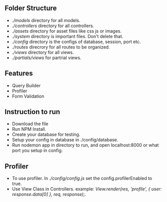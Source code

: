 ## Folder Structure
* *./models* directory for all models.
* *./controllers* directory for all controllers.
* *./assets* directory for asset files like css js or images.
* *./system* directory is important files. Don't delete that.
* *./config* directory is the configs of database, session, port etc.
* *./routes* direcrory for all routes to be organized.
* *./views* directory for all views.
* *./partials/views* for partrial views.

## Features
* Query Builder
* Profiler
* Form Validation

## Instruction to run
* Download the file
* Run NPM Install.
* Create your database for testing.
* Setup your config in database in ./config/database.
* Run nodemon app in directory to run, and open localhost:8000 or what port you setup in config.

## Profiler
* To use profiler. In *./config/config.js* set the config.profilerEnabled to true.
* Use View Class in Controllers. example: *View.render(res, 'profile', { user: response.data[0] }, req, response);*.